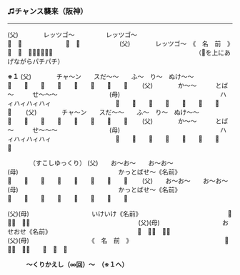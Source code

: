 ### ♫チャンス襲来（阪神）
---
(父)　　　　レッツゴ～　　　　　レッツゴ～　　　　　　　　　
　　　　　　　　　　　📣　📣　　　　　　　📣　📣　　　　　　
(父)　　　　レッツゴ～　《　名　前　》　　　　　　　　　　　
　　　　　　　　　　　　📣　📣　📣📣📣📣📣📣　　　　　　　　
　　　　　　　　　　　　　　　（📣を上にあげながらパチパチ）

**※１**
(父)　　　　チャ～ン　　スだ～～　　ふ～　り～　ぬけ～～　　
　　　　　　📣　　📣　　📣　　📣　　📣　　📣　　📣　　📣　　
(父)　　　　か～～　　　とば～　　　せ～～～　　　　　　　　
(母)　　　　　　　　　　　　　　　　ハィハィハィハィ　　　　
　　　　　　📣　　📣　　📣　　📣　　📣　　📣　　📣　　📣　　
(父)　　　　チャ～ン　　スだ～～　　ふ～　り～　ぬけ～～　　
　　　　　　📣　　📣　　📣　　📣　　📣　　📣　　📣　　📣　　
(父)　　　　か～～　　　とば～　　　せ～～～　　　　　　　　
(母)　　　　　　　　　　　　　　　　ハィハィハィハィ　　　　
　　　　　　📣　　📣　　📣　　📣　　📣　　📣　　📣　　📣　　

　　　　（すこしゆっくり）
(父)　　お～お～　　お～お～　　　　　　　　　　　　　　　　
(母)　　　　　　　　　　　　　　　　かっとばせ～《名前》　　
　　　　　　📣　　📣　　📣　　📣　　📣　　📣　　📣　　📣　　
(父)　　お～お～　　お～お～　　　　　　　　　　　　　　　　
(母)　　　　　　　　　　　　　　　　かっとばせ～《名前》　　
　　　　　　📣　　📣　　📣　　📣　　📣　　📣　　📣　　📣　　

(父)(母)　　　　　　　　　　いけいけ《名前》　　　　　　　　
　　　　　　📣　📣📣　📣📣　　　　　　　　　　　　　　　　　
(父)(母)　　　　　　　　　　おせおせ《名前》　　　　　　　　
　　　　　　📣　📣📣　📣📣　　　　　　　　　　　　　　　　　
(父)(母)　　　　　　　　　　《　名　前　》　　　　　　　　　
　　　　　　📣　📣📣　📣📣　　📣　📣　📣　　　　　　　　　　

　　　**～くりかえし（∞回）～　（※１へ）**　　　
